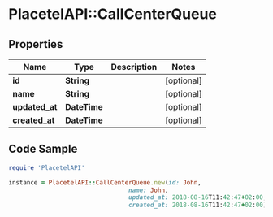 # PlacetelAPI::CallCenterQueue

## Properties

Name | Type | Description | Notes
------------ | ------------- | ------------- | -------------
**id** | **String** |  | [optional] 
**name** | **String** |  | [optional] 
**updated_at** | **DateTime** |  | [optional] 
**created_at** | **DateTime** |  | [optional] 

## Code Sample

```ruby
require 'PlacetelAPI'

instance = PlacetelAPI::CallCenterQueue.new(id: John,
                                 name: John,
                                 updated_at: 2018-08-16T11:42:47+02:00,
                                 created_at: 2018-08-16T11:42:47+02:00)
```


